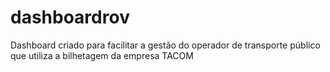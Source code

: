 # dashboardrov
Dashboard criado para facilitar a gestão do operador de transporte público que utiliza a bilhetagem da empresa TACOM
